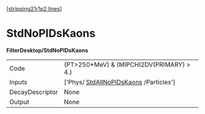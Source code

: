 [[stripping21r1p2 lines]](./stripping21r1p2-index)

# StdNoPIDsKaons

**FilterDesktop/StdNoPIDsKaons**

|                 |                                                                                 |
|-----------------|---------------------------------------------------------------------------------|
| Code            | (PT\>250\*MeV) & (MIPCHI2DV(PRIMARY) \> 4.)                                     |
| Inputs          | ['Phys/ [StdAllNoPIDsKaons](./stripping21r1p2-stdallnopidskaons) /Particles'] |
| DecayDescriptor | None                                                                            |
| Output          | None                                                                            |

